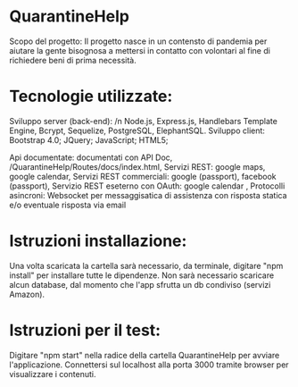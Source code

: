 # QuarantineHelp

Scopo del progetto: Il progetto nasce in un contensto di pandemia per aiutare la gente bisognosa a mettersi in contatto con volontari al fine di richiedere 
                    beni di prima necessità.

# Tecnologie utilizzate:
Sviluppo server (back-end): /n
Node.js, Express.js, Handlebars Template Engine, Bcrypt, Sequelize, PostgreSQL, ElephantSQL.
Sviluppo client: Bootstrap 4.0; JQuery; JavaScript; HTML5;

Api documentate: documentati con API Doc, /QuarantineHelp/Routes/docs/index.html,
Servizi REST: google maps, google calendar,
Servizi REST commerciali: google (passport), facebook (passport),
Servizio REST eseterno con OAuth: google calendar ,
Protocolli asincroni: Websocket per messaggisatica di assistenza con risposta statica e/o eventuale risposta via email

# Istruzioni installazione:

Una volta scaricata la cartella sarà necessario, da terminale, digitare "npm install" per installare tutte le dipendenze. 
Non sarà necessario scaricare alcun database, dal momento che l'app sfrutta un db condiviso (servizi Amazon).

# Istruzioni per il test:

Digitare "npm start" nella radice della cartella QuarantineHelp per avviare l'applicazione. Connettersi sul localhost alla porta 3000 tramite browser 
per visualizzare i contenuti.
